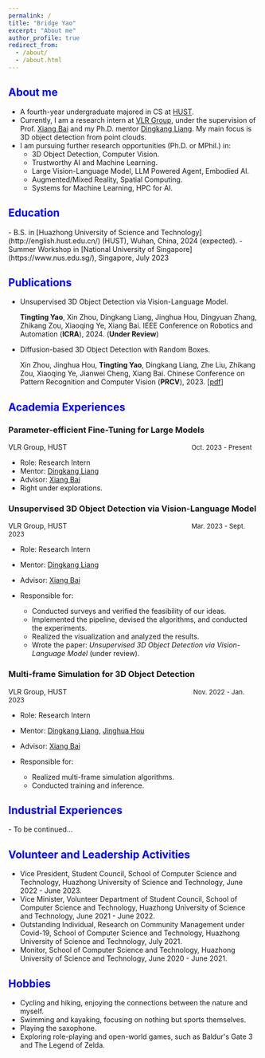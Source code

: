 ```yaml
---
permalink: /
title: "Bridge Yao"
excerpt: "About me"
author_profile: true
redirect_from: 
  - /about/
  - /about.html
---
```


<!-- This is the front page of a website that is powered by the [academicpages template](https://github.com/academicpages/academicpages.github.io) and hosted on GitHub pages. [GitHub pages](https://pages.github.com) is a free service in which websites are built and hosted from code and data stored in a GitHub repository, automatically updating when a new commit is made to the respository. This template was forked from the [Minimal Mistakes Jekyll Theme](https://mmistakes.github.io/minimal-mistakes/) created by Michael Rose, and then extended to support the kinds of content that academics have: publications, talks, teaching, a portfolio, blog posts, and a dynamically-generated CV. You can fork [this repository](https://github.com/academicpages/academicpages.github.io) right now, modify the configuration and markdown files, add your own PDFs and other content, and have your own site for free, with no ads! An older version of this template powers my own personal website at [stuartgeiger.com](http://stuartgeiger.com), which uses [this Github repository](https://github.com/staeiou/staeiou.github.io). -->

<h2 class="col">
<font color=blue>About me</font>
</h2>

- A fourth-year undergraduate majored in CS at [HUST](http://english.hust.edu.cn/).
- Currently, I am a research intern at [VLR Group](https://vlrlab.net/), under the supervision of Prof. [Xiang Bai](https://scholar.google.com/citations?user=UeltiQ4AAAAJ&hl=zh-CN&oi=ao) and my Ph.D. mentor [Dingkang Liang](https://dk-liang.github.io/). My main focus is 3D object detection from point clouds.
- I am pursuing further research opportunities (Ph.D. or MPhil.) in:
  - 3D Object Detection, Computer Vision.
  - Trustworthy AI and Machine Learning.
  - Large Vision-Language Model, LLM Powered Agent, Embodied AI.
  - Augmented/Mixed Reality, Spatial Computing.
  - Systems for Machine Learning, HPC for AI.

<h2 class="col">
<font color=blue>Education</font>
</h2>
- B.S. in [Huazhong University of Science and Technology](http://english.hust.edu.cn/) (HUST), Wuhan, China, 2024 (expected).
- Summer Workshop in [National University of Singapore](https://www.nus.edu.sg/), Singapore, July 2023
<!-- * B.S. in GitHub, GitHub University, 2012 -->
<!-- * M.S. in Jekyll, GitHub University, 2014 -->
<!-- * Ph.D. in Version Control Theory, GitHub University, 2018 (expected) -->

<h2 class="col">
<font color=blue>Publications</font>
</h2>

- Unsupervised 3D Object Detection via Vision-Language Model.

  **Tingting Yao**, Xin Zhou, Dingkang Liang, Jinghua Hou, Dingyuan Zhang, Zhikang Zou, Xiaoqing Ye, Xiang Bai. IEEE Conference on Robotics and Automation (**ICRA**), 2024. (**Under Review**)

- Diffusion-based 3D Object Detection with Random Boxes.

  Xin Zhou, Jinghua Hou, **Tingting Yao**, Dingkang Liang, Zhe Liu, Zhikang Zou, Xiaoqing Ye, Jianwei Cheng, Xiang Bai. Chinese Conference on Pattern Recognition and  Computer Vision (**PRCV**), 2023. [[pdf](https://arxiv.org/abs/2309.02049)]

<h2 class="col">
<font color=blue>Academia Experiences</font>
</h2>

<div class="section-text col-right">
<h3><a href="#" style="text-decoration: none;"><span class="emph">Parameter-efficient Fine-Tuning for Large Models</span> </a></h3>
</div>
<div><a href="https://vlrlab.net/" style="text-decoration: none;">VLR Group, HUST</a>
<font size ="2"> &emsp; &emsp; &emsp; &emsp; &emsp; &emsp; &emsp; &emsp; &emsp; &emsp; &emsp; &emsp; &emsp; &emsp; &emsp;Oct. 2023 - Present </font>
</div>

* Role: Research Intern
* Mentor: [Dingkang Liang](https://dk-liang.github.io/)
* Advisor: [Xiang Bai](https://scholar.google.com/citations?user=UeltiQ4AAAAJ&hl=zh-CN&oi=ao)
* Right under explorations.

<div class="section-text col-right">
<h3><a href="#" style="text-decoration: none;"><span class="emph">Unsupervised 3D Object Detection via Vision-Language Model</span> </a></h3>
</div>
<div><a href="https://vlrlab.net/" style="text-decoration: none;">VLR Group, HUST</a>
<font size ="2"> &emsp; &emsp; &emsp; &emsp; &emsp; &emsp; &emsp; &emsp; &emsp; &emsp; &emsp; &emsp; &emsp; &emsp; &emsp;Mar. 2023 - Sept. 2023 </font>
</div>

* Role: Research Intern
* Mentor: [Dingkang Liang](https://dk-liang.github.io/)
* Advisor: [Xiang Bai](https://scholar.google.com/citations?user=UeltiQ4AAAAJ&hl=zh-CN&oi=ao)
* Responsible for:

  * Conducted surveys and verified the feasibility of our ideas.
  * Implemented the pipeline, devised the algorithms, and conducted the experiments.
  * Realized the visualization and analyzed the results.
  * Wrote the paper: *Unsupervised 3D Object Detection via Vision-Language Model* (under review).


<div class="section-text col-right">
<h3><a href="#" style="text-decoration: none;"><span class="emph">Multi-frame Simulation for 3D Object Detection</span> </a></h3>
</div>
<div><a href="https://vlrlab.net/" style="text-decoration: none;">VLR Group, HUST</a>
<font size ="2"> &emsp; &emsp; &emsp; &emsp; &emsp; &emsp; &emsp; &emsp; &emsp; &emsp; &emsp; &emsp; &emsp; &emsp; &emsp; Nov. 2022 - Jan. 2023 </font>
</div>

* Role: Research Intern
* Mentor: [Dingkang Liang](https://dk-liang.github.io/), [Jinghua Hou](https://scholar.google.com/citations?user=aoqtBAsAAAAJ)
* Advisor: [Xiang Bai](https://scholar.google.com/citations?user=UeltiQ4AAAAJ&hl=zh-CN&oi=ao)
* Responsible for:

  * Realized multi-frame simulation algorithms.
  * Conducted training and inference.

<h2 class="col">
<font color=blue>Industrial Experiences</font>
</h2>
- To be continued...

<h2 class="col">
<font color=blue>Volunteer and Leadership Activities</font>
</h2>

- Vice President, Student Council, School of Computer Science and Technology, Huazhong University of Science and Technology, June 2022 - June 2023.
- Vice Minister, Volunteer Department of Student Council, School of Computer Science and Technology, Huazhong University of Science and Technology, June 2021 - June 2022.
- Outstanding Individual, Research on Community Management under Covid-19, School of Computer Science and Technology, Huazhong University of Science and Technology, July 2021.
- Monitor, School of Computer Science and Technology, Huazhong University of Science and Technology, June 2020 - June 2021.

<!-- ### to be completed  -->


<h2 class="col">
<font color=blue>Hobbies</font>
</h2>

* Cycling and hiking, enjoying the connections between the nature and myself.
* Swimming and kayaking, focusing on nothing but sports themselves.
* Playing the saxophone.
* Exploring role-playing and open-world games, such as Baldur's Gate 3 and The Legend of Zelda.

<!-- 

A data-driven personal website
======
Like many other Jekyll-based GitHub Pages templates, academicpages makes you separate the website's content from its form. The content & metadata of your website are in structured markdown files, while various other files constitute the theme, specifying how to transform that content & metadata into HTML pages. You keep these various markdown (.md), YAML (.yml), HTML, and CSS files in a public GitHub repository. Each time you commit and push an update to the repository, the [GitHub pages](https://pages.github.com/) service creates static HTML pages based on these files, which are hosted on GitHub's servers free of charge.

Many of the features of dynamic content management systems (like Wordpress) can be achieved in this fashion, using a fraction of the computational resources and with far less vulnerability to hacking and DDoSing. You can also modify the theme to your heart's content without touching the content of your site. If you get to a point where you've broken something in Jekyll/HTML/CSS beyond repair, your markdown files describing your talks, publications, etc. are safe. You can rollback the changes or even delete the repository and start over -- just be sure to save the markdown files! Finally, you can also write scripts that process the structured data on the site, such as [this one](https://github.com/academicpages/academicpages.github.io/blob/master/talkmap.ipynb) that analyzes metadata in pages about talks to display [a map of every location you've given a talk](https://academicpages.github.io/talkmap.html).

Getting started
======
1. Register a GitHub account if you don't have one and confirm your e-mail (required!)
1. Fork [this repository](https://github.com/academicpages/academicpages.github.io) by clicking the "fork" button in the top right. 
1. Go to the repository's settings (rightmost item in the tabs that start with "Code", should be below "Unwatch"). Rename the repository "[your GitHub username].github.io", which will also be your website's URL.
1. Set site-wide configuration and create content & metadata (see below -- also see [this set of diffs](http://archive.is/3TPas) showing what files were changed to set up [an example site](https://getorg-testacct.github.io) for a user with the username "getorg-testacct")
1. Upload any files (like PDFs, .zip files, etc.) to the files/ directory. They will appear at https://[your GitHub username].github.io/files/example.pdf.  
1. Check status by going to the repository settings, in the "GitHub pages" section

Site-wide configuration
------
The main configuration file for the site is in the base directory in [_config.yml](https://github.com/academicpages/academicpages.github.io/blob/master/_config.yml), which defines the content in the sidebars and other site-wide features. You will need to replace the default variables with ones about yourself and your site's github repository. The configuration file for the top menu is in [_data/navigation.yml](https://github.com/academicpages/academicpages.github.io/blob/master/_data/navigation.yml). For example, if you don't have a portfolio or blog posts, you can remove those items from that navigation.yml file to remove them from the header. 

Create content & metadata
------
For site content, there is one markdown file for each type of content, which are stored in directories like _publications, _talks, _posts, _teaching, or _pages. For example, each talk is a markdown file in the [_talks directory](https://github.com/academicpages/academicpages.github.io/tree/master/_talks). At the top of each markdown file is structured data in YAML about the talk, which the theme will parse to do lots of cool stuff. The same structured data about a talk is used to generate the list of talks on the [Talks page](https://academicpages.github.io/talks), each [individual page](https://academicpages.github.io/talks/2012-03-01-talk-1) for specific talks, the talks section for the [CV page](https://academicpages.github.io/cv), and the [map of places you've given a talk](https://academicpages.github.io/talkmap.html) (if you run this [python file](https://github.com/academicpages/academicpages.github.io/blob/master/talkmap.py) or [Jupyter notebook](https://github.com/academicpages/academicpages.github.io/blob/master/talkmap.ipynb), which creates the HTML for the map based on the contents of the _talks directory).

**Markdown generator**

I have also created [a set of Jupyter notebooks](https://github.com/academicpages/academicpages.github.io/tree/master/markdown_generator
) that converts a CSV containing structured data about talks or presentations into individual markdown files that will be properly formatted for the academicpages template. The sample CSVs in that directory are the ones I used to create my own personal website at stuartgeiger.com. My usual workflow is that I keep a spreadsheet of my publications and talks, then run the code in these notebooks to generate the markdown files, then commit and push them to the GitHub repository.

How to edit your site's GitHub repository
------
Many people use a git client to create files on their local computer and then push them to GitHub's servers. If you are not familiar with git, you can directly edit these configuration and markdown files directly in the github.com interface. Navigate to a file (like [this one](https://github.com/academicpages/academicpages.github.io/blob/master/_talks/2012-03-01-talk-1.md) and click the pencil icon in the top right of the content preview (to the right of the "Raw | Blame | History" buttons). You can delete a file by clicking the trashcan icon to the right of the pencil icon. You can also create new files or upload files by navigating to a directory and clicking the "Create new file" or "Upload files" buttons. 

Example: editing a markdown file for a talk
![Editing a markdown file for a talk](/images/editing-talk.png)

For more info
------
More info about configuring academicpages can be found in [the guide](https://academicpages.github.io/markdown/). The [guides for the Minimal Mistakes theme](https://mmistakes.github.io/minimal-mistakes/docs/configuration/) (which this theme was forked from) might also be helpful. -->
